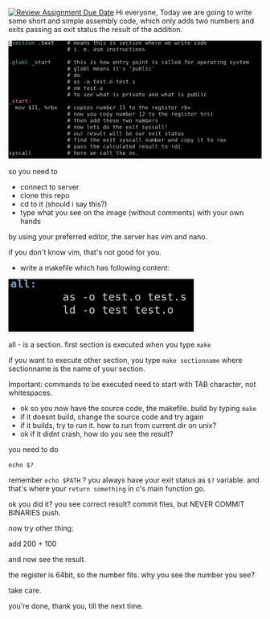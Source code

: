 [![Review Assignment Due Date](https://classroom.github.com/assets/deadline-readme-button-22041afd0340ce965d47ae6ef1cefeee28c7c493a6346c4f15d667ab976d596c.svg)](https://classroom.github.com/a/n81BQJH-)
Hi everyone, Today we are going to write some short and simple assembly code, which only adds two numbers and exits passing as exit status the result of the addition.

![](test.png)

so you need to
* connect to server
* clone this repo
* cd to it (should i say this?)
* type what  you see on the image (without comments) with your own hands

by using your preferred editor, the server has vim and nano.

if you don't know vim, that's not good for you.

* write a makefile which has following content:

![](makefile.png)

all - is a section. first section is executed when you type `make`

if you want to execute other section, you type `make sectionname` where sectionname is the name of your section.

Important: commands to be executed need to start with TAB character, not whitespaces.

* ok so you now have the source code, the makefile. build by typing `make`
* if it doesnt build, change the source code and try again
* if it builds, try to run it. how to run from current dir on unix?
* ok if it didnt crash, how do you see the result?

you need to do

```
echo $?
```

remember `echo $PATH` ? you always have your exit status as `$?` variable.
and that's where your `return something` in c's main function go.

ok you did it?
you see correct result?
commit files, but NEVER COMMIT BINARIES
push.

now try other thing:

add 200 + 100

and now see the result.

the register is 64bit, so the number fits.
why you see the number you see?

take care.


you're  done, thank you, till the next time.

